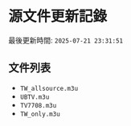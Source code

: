 # 源文件更新記錄

最後更新時間: `2025-07-21 23:31:51`

## 文件列表
- `TW_allsource.m3u`
- `UBTV.m3u`
- `TV7708.m3u`
- `TW_only.m3u`
